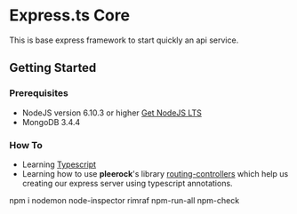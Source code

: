 # Express.ts Core
This is base express framework to start quickly an api service.

## Getting Started

### Prerequisites

- NodeJS version 6.10.3 or higher [Get NodeJS LTS](https://www.docker.com/)
- MongoDB 3.4.4

### How To
 - Learning [Typescript](https://www.typescriptlang.org/)
 - Learning how to use **pleerock**'s library [routing-controllers](https://github.com/pleerock/routing-controllers) which help us creating our express server using typescript annotations.


npm i nodemon node-inspector rimraf npm-run-all npm-check